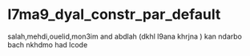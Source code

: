 # l7ma9_dyal_constr_par_default
salah,mehdi,ouelid,mon3im and abdlah (dkhl l9ana khrjna ) kan ndarbo bach nkhdmo had lcode
